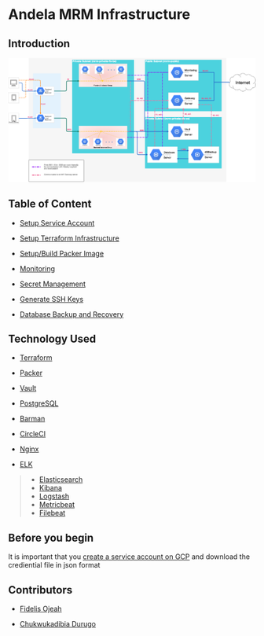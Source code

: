 # Andela MRM Infrastructure

## Introduction

![Infrastructure Image](docs/images/GCP-architecture.png)

## Table of Content
- [Setup Service Account](docs/service-account-creation.md)

- [Setup Terraform Infrastructure](terraform/readme.md)
- [Setup/Build Packer Image](images/readme.md)

- [Monitoring](images/monitoring/README.md)
- [Secret Management](images/vault-image/README.md)

- [Generate SSH Keys](docs/private-key-generation)
- [Database Backup and Recovery](images/database-image/README.md)


## Technology Used

- [Terraform](https://www.terraform.io/)

- [Packer](https://www.packer.io/)

- [Vault](https://www.vaultproject.io/)

- [PostgreSQL](https://www.postgresql.org/)

- [Barman](http://www.pgbarman.org/)

- [CircleCI](https://circleci.com/)

- [Nginx](https://www.nginx.com/)

- [ELK](https://www.elastic.co/)
>- [Elasticsearch](https://www.elastic.co/products/elasticsearch)
>- [Kibana](https://www.elastic.co/products/kibana)
>- [Logstash](https://www.elastic.co/products/logstash)
>- [Metricbeat](https://www.elastic.co/products/beats/metricbeat)
>- [Filebeat](https://www.elastic.co/products/beats/filebeat)

## Before you begin

It is important that you [create a service account on GCP](docs/service-account-creation) and download the crediential file in json format

## Contributors

- [Fidelis Ojeah](https://github.com/fidelisojeah)

- [Chukwukadibia Durugo](https://github.com/daddychukz)

